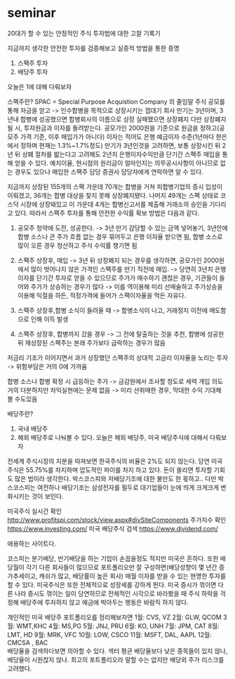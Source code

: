 # seminar
20대가 할 수 있는 안정적인 주식 투자법에 대한 고찰 기록기

지금까지 생각한 안전한 투자를 검증해보고 실증적 방법을 통한 증명 

1. 스팩주 투자 
2. 배당주 투자 
 
 
 오늘은 1에 대해 다뤄보자 
 
 스팩주란? 
 SPAC = Special Purpose Acquistion Company 의 줄임말 
 주식 공모를 통해 자금을 얻고 -> 인수합병을 목적으로 상장시키는 껍데기 회사 
 만기는 3년이며, 3년내 합병에 성공했으면 합병회사의 이름으로 상장 
 실패했으면 상장폐지 
 다만 상장폐지 될 시, 투자원금과 이자를 돌려받는다. 
 공모가인 2000원을 기준으로 원금을 정하고(공모주 가격 기준, 이후 매입가가 아니다)
 이자는 적어도 은행 예금이자 수준(1년마다 한은에서 정하며 현재는 1.3%~1.7%정도) 
 만기가 3년인것을 고려하면, 보통 상장시킨 뒤 2년 뒤 상폐 절차를 밟는다고 고려해도 2년치 은행이자수익만큼 단기간 스팩주 매입을 통해 얻을 수 있다. 
 예치이율, 현시점의 원리금이 얼마인지는 의무공시사항이 아니므로 없는 경우도 있으나 매입한 스팩주 담당 증권사 담당자에게 연락하면 알 수 있다. 
 
 지금까지 상장된 155개의 스팩 가운데 70개는 합병을 거쳐 피합병기업의 증시 입성이 이뤄졌고, 36개는 합병 대상을 찾지 못해 상장폐지됐다. 나머지 49개는 스팩 상태로 코스닥 시장에 상장돼있고 이 가운데 4개는 합병신고서를 제출해 거래소의 승인을 기다리고 있다.
 따라서 스팩주 투자를 통해 안전한 수익률 확보 방법은 다음과 같다. 
 
 1. 공모주 청약에 도전, 성공한다. -> 3년 만기 감당할 수 있는 금액 넣어놓기, 3년안에 합병 소스나 큰 주가 흐름 없는 경우 묶어두고 은행 이자율 받으면 됨, 합병 소스로 많이 오른 경우 청산하고 주식 수익률 챙기면 됨 
 
 2. 스팩주 상장후, 매입 -> 3년 뒤 상장폐지 되는 경우를 생각하면, 공모가인 2000원에서 많이 벗어나지 않은 가격인 스팩주를 만기 직전에 매입. 
 -> 당연히 3년치 은행이자를 단기간 투자로 얻을 수 있으므로 주가가 매수하기 괜찮은 경우, 기관들이 들어와 주가가 상승하는 경우가 많다
 -> 이를 역이용해 미리 선매술하고 주가상승을 이용해 익절을 하든, 적정가격에 들어가 스팩이자율을 먹든 자유다. 
 
 3. 스팩주 상장후,합병 소식이 들려올 때 -> 합병소식이 나고, 거래정지 이전에 매도함으로 인해 이득 발생 
 
 4. 스팩주 상장후, 합병까지 갔을 경우 -> 그 전에 탈출하는 것을 추천, 합병에 성공한 뒤 재상장된 스팩주는 본래 주가보다 급락하는 경우가 많음 
 
 저금리 기조가 이어지면서 과거 상장했던 스팩주의 상대적 고금리 이자율을 노리는 투자 -> 위험부담은 거의 0에 가까움 
 
 합병 소스나 합병 확정 시 급등하는 주가 -> 금감원에서 조사할 정도로 세력 개입 의도 거의 다분하지만 차익실현에는 문제 없음 -> 미리 선취매한 경우, 막대한 수익 기대해 볼 수도있음


배당주란? 
1. 국내 배당주 
2. 해외 배당주로 나눠볼 수 있다. 
오늘은 해외 배당주, 미국 배당주식에 대해서 다뤄보자 

전세계 주식시장의 지분을 따져보면 한국주식의 비율은 2%도 되지 않는다. 당연 미국 주식은 55.75%를 차지하며 압도적인 파이를 차지 하고 있다. 돈이 쏠리면 투자할 기회도 많은 법이라 생각한다. 박스코스피와 저배당기조에 대한 불만도 한 몫하고.. 다만 박스코스피는 여전하나 배당기조는 삼성전자를 필두로 대기업들이 눈에 띄게 크게크게 변화시키는 것이 보인다. 

미국주식 실시간 확인 
http://www.profitspi.com/stock/view.aspx#divSiteComponents 
주가지수 확인 
https://www.investing.com/ 
미국 배당주식 검색 
https://www.dividend.com/ 

애용하는 사이트다. 

코스피는 분기배당, 반기배당을 하는 기업이 손꼽을정도 적지만 미국은 흔하다. 또한 배당월이 각기 다른 회사들이 많으므로
포트폴리오만 잘 구성하면(배당성향이 몇 년간 증가추세이고, 캐쉬가 많고, 배당률이 높은 회사) 매월 이자를 받을 수 있는 현명한 투자를 할 수 있다. 
미국주식은 또한 전체적으로 성장세를 강하게 띈다. 미국 증시가 꺾이면 다른 나라 증시도 꺾이는 일이 당연하므로 전체적인 시각으로 바라봤을 때 주식 하락을 걱정해 배당주에 투자하지 않고 예금에 박아두는 행동은 바람직 하지 않다. 

개인적인 미국 배당주 포트폴리오를 정리해보자면 
1월: CVS, VZ 
2월: GLW, QCOM 
3월: WMT,KHC 
4월: MS,PG 
5월: JNJ, PRU 
6월: KO, UNH
7월: JPM, CAT 
8월: LMT, HD 
9월: MRK, VFC 
10월: LOW, CSCO 
11월: MSFT, DAL, AAPL 
12월: CMCSA , BAC  
배당율을 검색하다보면 의아할 수 있다. 섹터 평균 배당율보다 낮은 종목들이 있지 않나, 배당율이 시원찮지 않나. 최고의 포트폴리오라 말할 수는 없지만 배당외 주가 리스크를 고려했다. 



 
